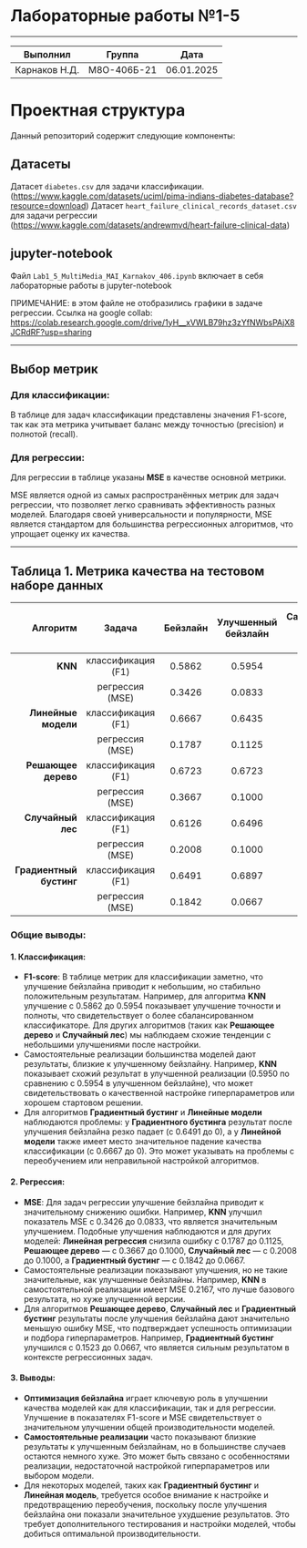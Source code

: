 # Лабораторные работы №1-5

------------------------------------------------
|  Выполнил    |    Группа       | Дата        |
|--------------|-----------------|-------------|
| Карнаков Н.Д.|    М8О-406Б-21  |   06.01.2025|

# Проектная структура

Данный репозиторий содержит следующие компоненты:

## Датасеты
Датасет `diabetes.csv` для задачи классификации. (https://www.kaggle.com/datasets/uciml/pima-indians-diabetes-database?resource=download)
Датасет `heart_failure_clinical_records_dataset.csv` для задачи регрессии (https://www.kaggle.com/datasets/andrewmvd/heart-failure-clinical-data)

## jupyter-notebook
Файл `Lab1_5_MultiMedia_MAI_Karnakov_406.ipynb` включает в себя лабораторные работы в jupyter-notebook

ПРИМЕЧАНИЕ: в этом файле не отобразились графики в задаче регрессии. Ссылка на google collab: https://colab.research.google.com/drive/1yH__xVWLB79hz3zYfNWbsPAjX8JCRdRF?usp=sharing

---

## Выбор метрик

### Для классификации:
В таблице для задач классификации представлены значения F1-score, так как эта метрика учитывает баланс между точностью (precision) и полнотой (recall).

### Для регрессии:
Для регрессии в таблице указаны **MSE** в качестве основной метрики.

MSE является одной из самых распространённых метрик для задач регрессии, что позволяет легко сравнивать эффективность разных моделей. Благодаря своей универсальности и популярности, MSE является стандартом для большинства регрессионных алгоритмов, что упрощает оценку их качества.

---

## Таблица 1. Метрика качества на тестовом наборе данных

| Алгоритм           | Задача           | Бейзлайн     | Улучшенный бейзлайн | Самостоятельная реализация алгоритма | Улучшенная Самостоятельная реализация алгоритма |
|---------------------:|:------------------:|:----------------:|:---------------------:|:---------------------------------------:|:---------------|
| **KNN**            | классификация (F1)   |      0.5862          |   0.5954                 |        0.5645               |     0.5950     |
|                     | регрессия     (MSE)   |          0.3426       |       0.0833              |           0.2167                            |      0.0833          |
| **Линейные модели** | классификация  (F1)   |        0.6667        |     0.6435               |          0.000                             |    0.6610      |
|                     | регрессия     (MSE)    |      0.1787          |         0.1125            |           0.1794                            |    0.1125    |
| **Решающее дерево** | классификация  (F1)   |         0.6723       |       0.6723             |         0.4601                              |   0.6500    |
|                     | регрессия    (MSE)     |       0.3667         |       0.1000              |           0.2379                            |     0.1689   |
| **Случайный лес**   | классификация   (F1)  |         0.6126        |        0.6496             |               0.6666                        |   0.6434     |
|                     | регрессия   (MSE)      |        0.2008        |         0.1000            |             0.1694                          |    0.1005       |
| **Градиентный бустинг** | классификация (F1) |     0.6491           |          0.6897            |           0.000                            |      0.000  |
|                     | регрессия   (MSE)      |        0.1842        |       0.0667              |           0.1523                            |      0.1043       |
### Общие выводы:

#### 1. Классификация:
- **F1-score**: В таблице метрик для классификации заметно, что улучшение бейзлайна приводит к небольшим, но стабильно положительным результатам. Например, для алгоритма **KNN** улучшение с 0.5862 до 0.5954 показывает улучшение точности и полноты, что свидетельствует о более сбалансированном классификаторе. Для других алгоритмов (таких как **Решающее дерево** и **Случайный лес**) мы наблюдаем схожие тенденции с небольшими улучшениями после настройки.
- Самостоятельные реализации большинства моделей дают результаты, близкие к улучшенному бейзлайну. Например, **KNN** показывает схожий результат в улучшенной реализации (0.5950 по сравнению с 0.5954 в улучшенном бейзлайне), что может свидетельствовать о качественной настройке гиперпараметров или хорошем стартовом решении.
- Для алгоритмов **Градиентный бустинг** и **Линейные модели** наблюдаются проблемы: у **Градиентного бустинга** результат после улучшения бейзлайна резко падает (с 0.6491 до 0), а у **Линейной модели** также имеет место значительное падение качества классификации (с 0.6667 до 0). Это может указывать на проблемы с переобучением или неправильной настройкой алгоритмов.

#### 2. Регрессия:
- **MSE**: Для задач регрессии улучшение бейзлайна приводит к значительному снижению ошибки. Например, **KNN** улучшил показатель MSE с 0.3426 до 0.0833, что является значительным улучшением. Подобные улучшения наблюдаются и для других моделей: **Линейная регрессия** снизила ошибку с 0.1787 до 0.1125, **Решающее дерево** — с 0.3667 до 0.1000, **Случайный лес** — с 0.2008 до 0.1000, а **Градиентный бустинг** — с 0.1842 до 0.0667.
- Самостоятельные реализации показывают улучшения, но не такие значительные, как улучшенные бейзлайны. Например, **KNN** в самостоятельной реализации имеет MSE 0.2167, что лучше базового результата, но хуже улучшенной версии.
- Для алгоритмов **Решающее дерево**, **Случайный лес** и **Градиентный бустинг** результаты после улучшения бейзлайна дают значительно меньшую ошибку MSE, что подтверждает успешность оптимизации и подбора гиперпараметров. Например, **Градиентный бустинг** улучшился с 0.1523 до 0.0667, что является сильным результатом в контексте регрессионных задач.

#### 3. Выводы:
- **Оптимизация бейзлайна** играет ключевую роль в улучшении качества моделей как для классификации, так и для регрессии. Улучшение в показателях F1-score и MSE свидетельствует о значительном улучшении общей производительности моделей.
- **Самостоятельные реализации** часто показывают близкие результаты к улучшенным бейзлайнам, но в большинстве случаев остаются немного хуже. Это может быть связано с особенностями реализации, недостаточной настройкой гиперпараметров или выбором модели.
- Для некоторых моделей, таких как **Градиентный бустинг** и **Линейная модель**, требуется особое внимание к настройке и предотвращению переобучения, поскольку после улучшения бейзлайна они показали значительное ухудшение результатов. Это требует дополнительного тестирования и настройки моделей, чтобы добиться оптимальной производительности.


